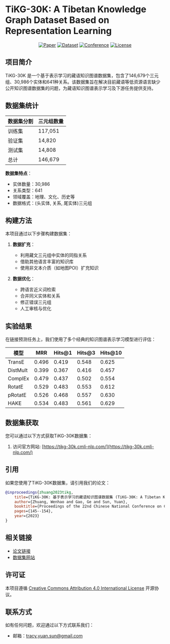 # TiKG-30K: A Tibetan Knowledge Graph Dataset Based on Representation Learning

<div align="center">

[![Paper](https://img.shields.io/badge/paper-ACL%20Anthology-brightgreen)](https://aclanthology.org/2023.ccl-1.13/)
[![Dataset](https://img.shields.io/badge/dataset-TiKG--30K-blue)](https://tikg-30k.cmli-nlp.com/)
[![Conference](https://img.shields.io/badge/conference-CCL%202023-orange)](https://aclanthology.org/volumes/2023.ccl-1/)
[![License](https://img.shields.io/badge/license-CC%20BY%204.0-green)](LICENSE)

</div>

## 项目简介

TiKG-30K 是一个基于表示学习的藏语知识图谱数据集，包含了146,679个三元组、30,986个实体和641种关系。该数据集旨在解决目前藏语等低资源语言缺少公开知识图谱数据集的问题，为藏语知识图谱表示学习及下游任务提供支持。

## 数据集统计

| 数据集分割 | 三元组数量 |
|------------|------------|
| 训练集     | 117,051    |
| 验证集     | 14,820     |
| 测试集     | 14,808     |
| 总计       | 146,679    |

**数据集特点**：
- 实体数量：30,986
- 关系类型：641
- 领域覆盖：地理、文化、历史等
- 数据格式：(头实体, 关系, 尾实体)三元组

## 构建方法

本项目通过以下步骤构建数据集：

1. **数据扩充**：
   - 利用藏文三元组中实体的同指关系
   - 借助其他语言丰富的知识库
   - 使用非文本介质（如地图POI）扩充知识

2. **数据优化**：
   - 跨语言近义词检索
   - 合并同义实体和关系
   - 修正错误三元组
   - 人工审核与优化

## 实验结果

在链接预测任务上，我们使用了多个经典的知识图谱表示学习模型进行评估：

| 模型     | MRR   | Hits@1 | Hits@3 | Hits@10 |
|----------|-------|---------|---------|----------|
| TransE   | 0.496 | 0.419   | 0.548   | 0.625    |
| DistMult | 0.399 | 0.367   | 0.416   | 0.457    |
| ComplEx  | 0.479 | 0.437   | 0.502   | 0.554    |
| RotatE   | 0.529 | 0.483   | 0.553   | 0.612    |
| pRotatE  | 0.526 | 0.468   | 0.557   | 0.630    |
| HAKE     | 0.534 | 0.483   | 0.561   | 0.629    |

## 数据集获取

您可以通过以下方式获取TiKG-30K数据集：

1. 访问官方网站: [https://tikg-30k.cmli-nlp.com/](https://tikg-30k.cmli-nlp.com/)

## 引用

如果您使用了TiKG-30K数据集，请引用我们的论文：

```bibtex
@inproceedings{zhuang2023tikg,
    title={TiKG-30K: 基于表示学习的藏语知识图谱数据集 (TiKG-30K: A Tibetan Knowledge Graph Dataset Based on Representation Learning)},
    author={Zhuang, Wenhao and Gao, Ge and Sun, Yuan},
    booktitle={Proceedings of the 22nd Chinese National Conference on Computational Linguistics},
    pages={145--154},
    year={2023}
}
```

## 相关链接

- [论文链接](https://aclanthology.org/2023.ccl-1.13/)
- [数据集网站](https://tikg-30k.cmli-nlp.com/)

## 许可证

本项目遵循 [Creative Commons Attribution 4.0 International License](LICENSE) 开源协议。

## 联系方式

如有任何问题，欢迎通过以下方式联系我们：

- 邮箱：tracy.yuan.sun@gmail.com
